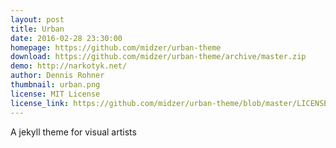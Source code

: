 ```yaml
---
layout: post
title: Urban
date: 2016-02-28 23:30:00
homepage: https://github.com/midzer/urban-theme
download: https://github.com/midzer/urban-theme/archive/master.zip
demo: http://narkotyk.net/
author: Dennis Rohner
thumbnail: urban.png
license: MIT License
license_link: https://github.com/midzer/urban-theme/blob/master/LICENSE
---
```


A jekyll theme for visual artists

